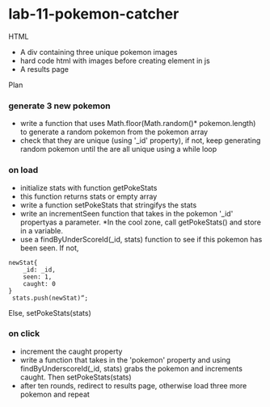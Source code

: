 # lab-11-pokemon-catcher
HTML
 * A div containing three unique pokemon images
 * hard code html with images before creating element in js
 * A results page 

 Plan
 ### generate 3 new pokemon
  * write a function that uses Math.floor(Math.random()* pokemon.length) to generate a random pokemon from the pokemon array
  * check that they are unique (using '_id' property), if not, keep generating random pokemon until the are all unique using a while loop

### on load
  * initialize stats with function getPokeStats
  * this function returns stats or empty array
  * write a function setPokeStats that stringifys the stats
  * write an incrementSeen function that takes in the pokemon '_id' propertyas a parameter.
  *In the cool zone, call getPokeStats() and store in a variable. 
  * use a findByUnderScoreId(_id, stats) function to see if this pokemon has been seen. If not,
  ``` 
  newStat{
      _id: _id,
      seen: 1,
      caught: 0
  }
   stats.push(newStat)“;
  ```
Else, setPokeStats(stats)
### on click
* increment the caught property
* write a function that takes in the 'pokemon' property and using findByUnderscoreId(_id, stats) grabs the pokemon and increments caught.
Then setPokeStats(stats)
* after ten rounds, redirect to results page, otherwise load three more pokemon and repeat